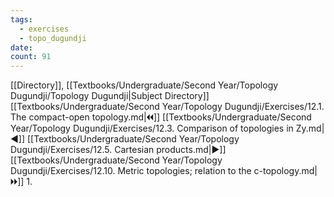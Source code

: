 ```yaml
---
tags:
  - exercises
  - topo_dugundji
date: 
count: 91
---
```

[[Directory]], [[Textbooks/Undergraduate/Second Year/Topology Dugundji/Topology Dugundji|Subject Directory]]
[[Textbooks/Undergraduate/Second Year/Topology Dugundji/Exercises/12.1. The compact-open topology.md|🞀🞀]] [[Textbooks/Undergraduate/Second Year/Topology Dugundji/Exercises/12.3. Comparison of topologies in Zy.md|◀]] [[Textbooks/Undergraduate/Second Year/Topology Dugundji/Exercises/12.5. Cartesian products.md|▶]] [[Textbooks/Undergraduate/Second Year/Topology Dugundji/Exercises/12.10. Metric topologies; relation to the c-topology.md|🞂🞂]]
1. 